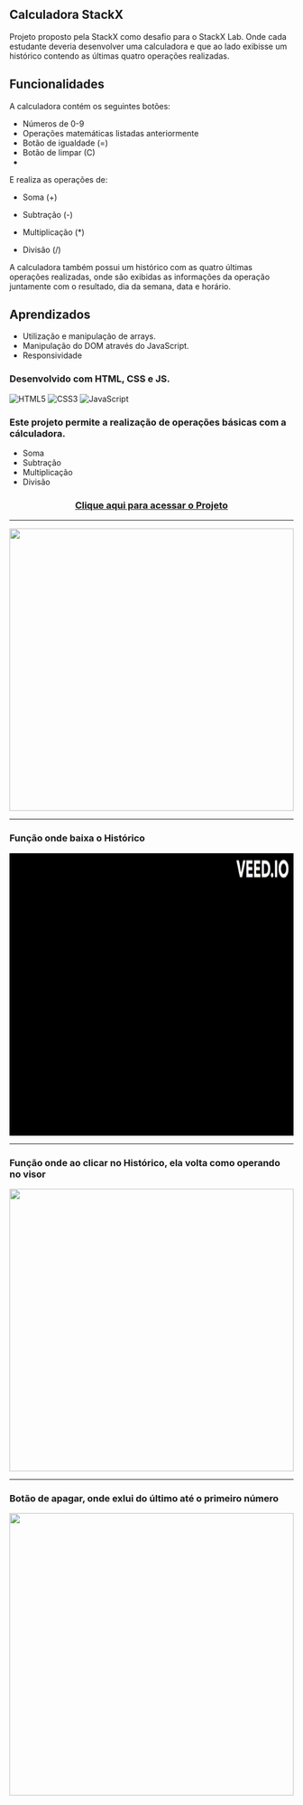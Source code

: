 
## Calculadora StackX


Projeto proposto pela StackX como desafio para o StackX Lab. Onde cada estudante deveria desenvolver uma calculadora e que ao lado exibisse um histórico contendo as últimas quatro operações realizadas.


## Funcionalidades

A calculadora contém os seguintes botões:

- Números de 0-9
- Operações matemáticas listadas anteriormente
- Botão de igualdade (=)
- Botão de limpar (C)
- 

E realiza as operações de:

- Soma (+)

- Subtração (-)
- Multiplicação (*)
- Divisão (/)

A calculadora também possui um histórico com as quatro últimas operações realizadas, onde são exibidas as informações da operação juntamente com o resultado, dia da semana, data e horário.

## Aprendizados

* Utilização e manipulação de arrays.
* Manipulação do DOM através do JavaScript.
* Responsividade
### Desenvolvido com HTML, CSS e JS.
<div style="display: inline_block" >
    <img aling="center" alt="HTML5" src="https://img.shields.io/badge/HTML5-E34F26?style=for-the-badge&logo=html5&logoColor=white" />
    <img aling="center" alt="CSS3" src="https://img.shields.io/badge/CSS3-1572B6?style=for-the-badge&logo=css3&logoColor=white" />
    <img aling="center" alt="JavaScript" src="https://img.shields.io/badge/JavaScript-F7DF1E?style=for-the-badge&logo=javascript&logoColor=black" />
</div>

### Este projeto permite a realização de operações básicas com a cálculadora.


<p> 
    <ul>
        <li>Soma</li>
        <li>Subtração</li>
        <li>Multiplicação</li>
        <li>Divisão</li>
    </ul>
</p>


 ### <div align="center"> [Clique aqui para acessar o Projeto](https://calculadorastackx.netlify.app/)
   
   ***
   
   <img src="./calc1.gif" align="center" height="500em" width="100%"> 
   
   ***
### Função onde  baixa o Histórico
 <img src="./calc2.gif" align="center" height="500em" width="100%"> 
 
  ***
### Função onde ao clicar no Histórico, ela volta como operando no visor
 <img src="./calc3.gif" align="center" height="500em" width="100%"> 
 
  ***

### Botão de apagar, onde exlui do último até o primeiro número
 <img src="./calc4.gif" align="center" height="500em" width="100%"> 







